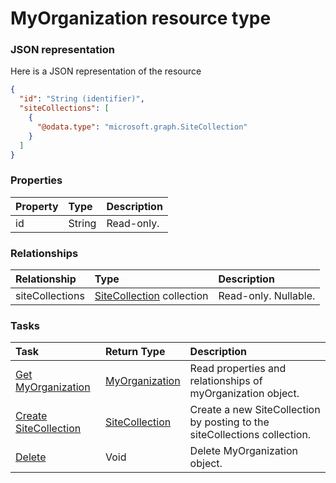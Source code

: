 # MyOrganization resource type



### JSON representation

Here is a JSON representation of the resource

```json
{
  "id": "String (identifier)",
  "siteCollections": [
    {
      "@odata.type": "microsoft.graph.SiteCollection"
    }
  ]
}

```
### Properties
| Property	   | Type	|Description|
|:---------------|:--------|:----------|
|id|String| Read-only.|

### Relationships
| Relationship | Type	|Description|
|:---------------|:--------|:----------|
|siteCollections|[SiteCollection](sitecollection.md) collection| Read-only. Nullable.|

### Tasks

| Task		   | Return Type	|Description|
|:---------------|:--------|:----------|
|[Get MyOrganization](../api/myorganization_get.md) | [MyOrganization](myorganization.md) |Read properties and relationships of myOrganization object.|
|[Create SiteCollection](../api/myorganization_post_sitecollections.md) |[SiteCollection](sitecollection.md)| Create a new SiteCollection by posting to the siteCollections collection.|
|[Delete](../api/myorganization_delete.md) | Void	|Delete MyOrganization object. |

<!-- uuid: 13cb16ce-22df-40a7-9d59-844a262f6dad
2015-10-09 16:05:02 UTC -->